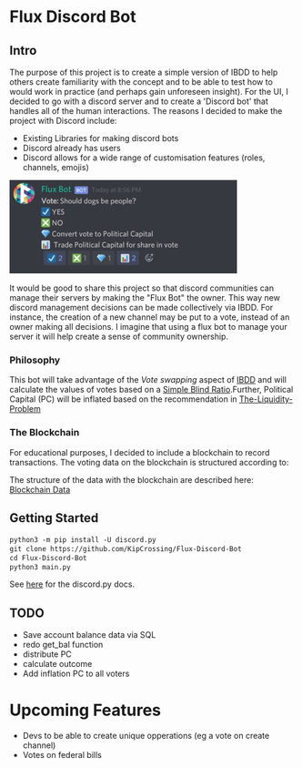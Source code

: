 # Flux Discord Bot

## Intro

The purpose of this project is to create a simple version of IBDD to help others create familiarity with the concept and to be able to test how to would work in practice (and perhaps gain unforeseen insight). For the UI, I decided to go with a discord server and to create a 'Discord bot' that handles all of the human interactions. The reasons I decided to make the project with Discord include:

- Existing Libraries for making discord bots
- Discord already has users
- Discord allows for a wide range of customisation features (roles, channels, emojis)

![alt text](assets/Flux-bot-example.png)

It would be good to share this project so that discord communities can manage their servers by making the "Flux Bot" the owner. This way new discord management decisions can be made collectively via IBDD. For instance, the creation of a new channel may be put to a vote, instead of an owner making all decisions. I imagine that using a flux bot to manage your server it will help create a sense of community ownership.

### Philosophy

This bot will take advantage of the _Vote swapping_ aspect of [IBDD](docs/ISSUE_BASED_DIRECT_DEMOCRACY) and will calculate the values of votes based on a [Simple Blind Ratio](docs/VOTE-SWAPPING.md).Further, Political Capital (PC) will be inflated based on the recommendation in [The-Liquidity-Problem](docs/THE-LIQUIDITY-PROBLEM.md)

### The Blockchain

For educational purposes, I decided to include a blockchain to record transactions. The voting data on the blockchain is structured according to:

The structure of the data with the blockchain are described here: [Blockchain Data](docs/BLOCKCHAIN_DATA.md)

## Getting Started

```
python3 -m pip install -U discord.py
git clone https://github.com/KipCrossing/Flux-Discord-Bot
cd Flux-Discord-Bot
python3 main.py
```

See [here](https://discordpy.readthedocs.io/en/latest/) for the discord.py docs.

## TODO

- Save account balance data via SQL
- redo get_bal function
- distribute PC
- calculate outcome
- Add inflation PC to all voters

# Upcoming Features

- Devs to be able to create unique opperations (eg a vote on create channel)
- Votes on federal bills
